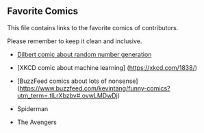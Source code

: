 ## Favorite Comics

This file contains links to the favorite comics of contributors.

Please remember to keep it clean and inclusive.

* [Dilbert comic about random number generation](http://dilbert.com/strip/2001-10-25)
* [XKCD comic about machine learning] (https://xkcd.com/1838/)
* [BuzzFeed comics about lots of nonsense] (https://www.buzzfeed.com/kevintang/funny-comics?utm_term=.tlLrXbzbv#.ovwLMDwDj)

* Spiderman

* The Avengers
